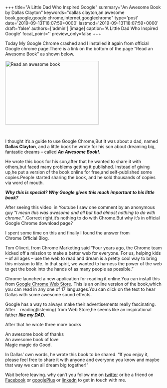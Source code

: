 +++
title="A Little Dad Who Inspired Google"
summary="An Awesome Book by Dallas Clayton"
keywords="dallas clayton,an awesome book,google,google chrome,internet,googlechrome"
type='post'
date='2019-09-13T18:07:59+0000'
lastmod='2019-09-13T18:07:59+0000'
draft='false'
authors=['admin']
[image]
caption='A Little Dad Who Inspired Google'
focal_point=''
preview_only=false
+++








Today My Google Chrome crashed and I installed it again from&nbsp;official Google chrome page.There is a link on the bottom of the page “Read an Awesome Book” as shown below.

<a href="https://arun-arungudellicom.netdna-ssl.com/wp-content/uploads/2012/10/Read-an-awesome-book.png"><img class="aligncenter size-medium wp-image-408" title="Read an awesome book" alt="Read an awesome book" src="https://arun-arungudellicom.netdna-ssl.com/wp-content/uploads/2012/10/Read-an-awesome-book-300x204.png" width="300" height="204" srcset="https://arun-arungudellicom.netdna-ssl.com/wp-content/uploads/2012/10/Read-an-awesome-book-300x204.png 300w, https://arun-arungudellicom.netdna-ssl.com/wp-content/uploads/2012/10/Read-an-awesome-book.png 963w" sizes="(max-width: 300px) 100vw, 300px"></a>

&nbsp;

I thought it’s a guide to use Google Chrome,But It was about a dad, named <strong>Dallas Clayton</strong>, and a little book he wrote for his son about dreaming big, fantastic dreams – called&nbsp;<em><strong>An Awesome Book!</strong>.</em>

He wrote this book for his son,after that he wanted to share it with others,but faced many problems getting it published. Instead of giving up,he put a version of the book online for free,and self-published some copies.People started sharing the book, and he sold thousands of copies via word of mouth.

<em><strong>Why this is special? Why Google given this much important to his little book?</strong></em>

<em><strong></strong></em>After seeing this video &nbsp;in Youtube I saw one comment by an&nbsp;anonymous guy “<em>I mean this was awesome and all but had almost nothing to do with chrome.”</em>&nbsp;.Correct right,it’s nothing to do with Chrome.But why it’s in official Google Chrome download page?

I spent some time on this and finally I found the answer from Chrome&nbsp;Official&nbsp;Blog.

Tom Oliveri, from Chrome Marketing said “Four years ago, the Chrome team kicked off a mission to make a better web for everyone. For us, helping kids – of all ages – use the web to read and dream is a pretty cool way to bring this mission to life. In that spirit, we wanted to harness the power of the web to get the book into the hands of as many people as possible.”

Chrome launched a new application for reading it online.You can install this from <a href="https://chrome.google.com/webstore/detail/an-awesome-book/jcafjdhiidcpdgpdbpnllmpheogojkfl?hl=en" target="_blank">Google Chrome Web Store</a>. This is an online version of the book,which you can read in any one of 17 languages.You can click on the text to hear Dallas with some awesome sound effects.

Google has a way to always make their advertisements really fascinating. After &nbsp; &nbsp;reading(listening) from Web Store,he seems like an inspirational father <em><strong>like my DAD.</strong></em>

After that he wrote three more books

An awesome book of thanks<br>
An awesome book of love<br>
Magic magic do Good.

In Dallas’ own words, he wrote this book to be shared. “If you enjoy it, please feel free to share it with anyone and everyone you know and maybe that way we can all dream big together!”

Wait before leaving.
why can’t you follow me on <a href="https://twitter.com/arungudelli" target="_blank">twitter</a> or be a friend on <a href="https://www.facebook.com/gudelliArun" target="_blank">Facebook</a> or <a href="https://plus.google.com/+ArunkumarGudelli" target="_blank">googlePlus</a> or <a href="https://www.linkedin.com/in/arungudelli/" target="_blank">linkedn</a> to get in touch with me.









